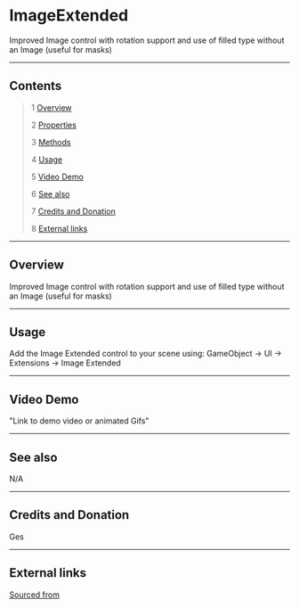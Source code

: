 # ImageExtended

Improved Image control with rotation support and use of filled type without an Image (useful for masks)

<!--![](Images/ Game Image.jpg)-->

---------

## Contents

> 1 [Overview](#overview)
>
> 2 [Properties](#properties)
>
> 3 [Methods](#methods)
>
> 4 [Usage](#usage)
>
> 5 [Video Demo](#video-demo)
>
> 6 [See also](#see-also)
>
> 7 [Credits and Donation](#credits-and-donation)
>
> 8 [External links](#external-links)

---------

## Overview

Improved Image control with rotation support and use of filled type without an Image (useful for masks)

---------

## Usage

Add the Image Extended control to your scene using:
GameObject -> UI -> Extensions -> Image Extended

---------

## Video Demo

"Link to demo video or animated Gifs"

---------

## See also

N/A

---------

## Credits and Donation

Ges

---------

## External links

[Sourced from](http://forum.unity3d.com/threads/scripts-useful-4-6-scripts-collection.264161/page-2#post-2062320)
